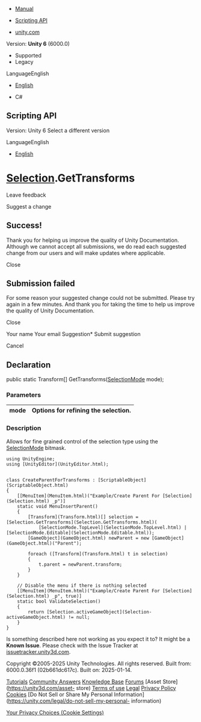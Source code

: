 [ ]()

  * [Manual](../Manual/index.html)
  * [Scripting API](../ScriptReference/index.html)

  * [unity.com](https://unity.com/)

Version: **Unity 6** (6000.0)

  * Supported
  * Legacy

LanguageEnglish

  * [English]()

  * C#

[ ](https://docs.unity3d.com)

## Scripting API

Version: Unity 6 Select a different version

LanguageEnglish

  * [English]()

#  [Selection](Selection.html).GetTransforms

Leave feedback

Suggest a change

## Success!

Thank you for helping us improve the quality of Unity Documentation. Although
we cannot accept all submissions, we do read each suggested change from our
users and will make updates where applicable.

Close

## Submission failed

For some reason your suggested change could not be submitted. Please <a>try
again</a> in a few minutes. And thank you for taking the time to help us
improve the quality of Unity Documentation.

Close

Your name Your email Suggestion* Submit suggestion

Cancel

[ ]()

## Declaration

public static Transform[] GetTransforms([SelectionMode](SelectionMode.html)
mode);

### Parameters

mode | Options for refining the selection.  
---|---  
  
### Description

Allows for fine grained control of the selection type using the
[SelectionMode](SelectionMode.html) bitmask.

    
    
    using UnityEngine;
    using [UnityEditor](UnityEditor.html);  
      
    
    class CreateParentForTransforms : [ScriptableObject](ScriptableObject.html)
    {
        [[MenuItem](MenuItem.html)("Example/Create Parent For [Selection](Selection.html) _p")]
        static void MenuInsertParent()
        {
            [Transform](Transform.html)[] selection = [Selection.GetTransforms](Selection.GetTransforms.html)(
                [SelectionMode.TopLevel](SelectionMode.TopLevel.html) | [SelectionMode.Editable](SelectionMode.Editable.html));
            [GameObject](GameObject.html) newParent = new [GameObject](GameObject.html)("Parent");  
      
            foreach ([Transform](Transform.html) t in selection)
            {
                t.parent = newParent.transform;
            }
        }  
      
        // Disable the menu if there is nothing selected
        [[MenuItem](MenuItem.html)("Example/Create Parent For [Selection](Selection.html) _p", true)]
        static bool ValidateSelection()
        {
            return [Selection.activeGameObject](Selection-activeGameObject.html) != null;
        }
    }
    

Is something described here not working as you expect it to? It might be a
**Known Issue**. Please check with the Issue Tracker at
[issuetracker.unity3d.com](https://issuetracker.unity3d.com).

Copyright ©2005-2025 Unity Technologies. All rights reserved. Built from:
6000.0.36f1 (02b661dc617c). Built on: 2025-01-14.

[Tutorials](https://unity3d.com/learn) [Community
Answers](https://answers.unity3d.com) [Knowledge
Base](https://support.unity3d.com/hc/en-us)
[Forums](https://forum.unity3d.com) [Asset Store](https://unity3d.com/asset-
store) [Terms of use](https://docs.unity3d.com/Manual/TermsOfUse.html)
[Legal](https://unity.com/legal) [Privacy
Policy](https://unity.com/legal/privacy-policy)
[Cookies](https://unity.com/legal/cookie-policy) [Do Not Sell or Share My
Personal Information](https://unity.com/legal/do-not-sell-my-personal-
information)

[Your Privacy Choices (Cookie Settings)](javascript:void\(0\);)

